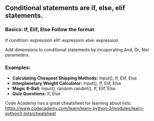 ## Conditional statements are if, else, elif statements. 

### Basics: If, Elif, Else Follow the format 

if condition: 
  expression 
elif: 
  expression
else: 
  expression 

Add dimensions to conditional statements by incoporating And, Or, Not parameters. 

### Examples: 
- **Calculating Cheapest Shipping Methods:** Input(), If, Elif, Else 
- **Interplanetary Weight Calculator:** Input(), If, Elif, Else 
- **Magic 8-Ball:** Input(), random.randint(), If, Elif, Else
- **Quiz Questions:** If, Else

Code Academy has a great cheatsheet for learning about lists: 
https://www.codecademy.com/learn/learn-python-3/modules/learn-python3-lists/cheatsheet
